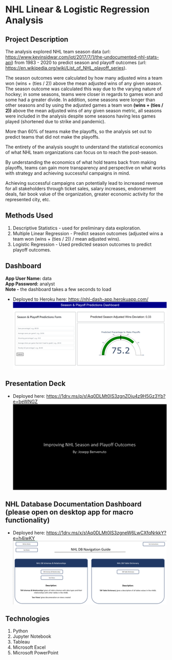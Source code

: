 # NHL Linear & Logistic Regression Analysis

## Project Description

The analysis explored NHL team season data (url: https://www.kevinsidwar.com/iot/2017/7/1/the-undocumented-nhl-stats-api) from 1983 - 2020 to predict season and playoff outcomes (url: https://en.wikipedia.org/wiki/List_of_NHL_playoff_series).

The season outcomes were calculated by how many adjusted wins a team won (wins + (ties / 2)) above the mean adjusted wins of any given season. The season outcome was calculated this way due to the varying nature of hockey; in some seasons, teams were closer in regards to games won and some had a greater divide. In addition, some seasons were longer than other seasons and by using the adjusted games a team won **(wins + (ties / 2))** above the mean adjusted wins of any given season metric, all seasons were included in the analysis despite some seasons having less games played (shortened due to strike and pandemic).

More than 60% of teams make the playoffs, so the analysis set out to predict teams that did not make the playoffs.

The entirety of the analysis sought to understand the statistical economics of what NHL team organizations can focus on to reach the post-season. 

By understanding the economics of what hold teams back from making playoffs, teams can gain more transparency and perspective on what works with strategy and achieving successful campaigns in mind.

Achieving successful campaigns can potentially lead to increased revenue for all stakeholders through ticket sales, salary increases, endorsement deals, fair book value of the organization, greater economic activity for the represented city, etc.

## Methods Used

1) Descriptive Statistics - used for preliminary data exploration.
2) Multiple Linear Regression - Predict season outcomes (adjusted wins a team won (wins + (ties / 2)) / mean adjusted wins).
3) Logistic Regression - Used predicted season outcomes to predict playoff outcomes.

## Dashboard

<p><strong>App User Name:</strong> data<br> <strong>App Password:</strong> analyst <br><strong>Note -</strong> the dashboard takes a few seconds to load</p>

* Deployed to Heroku here: https://nhl-dash-app.herokuapp.com/
![](ReadMe_Images/Dash2.png)

## Presentation Deck

* Deployed here: https://1drv.ms/p/s!Aq0DLMt0IS3zgnZOju4z9H5Gz3Yb?e=beWNGZ
![](ReadMe_Images/Deck.png)

## NHL Database Documentation Dashboard (please open on desktop app for macro functionality)

* Deployed here: https://1drv.ms/x/s!Aq0DLMt0IS3zgneW6LwCXfqNrkkY?e=h4iwKY
![](ReadMe_Images/NHLDB_Doc.png)

## Technologies 

1) Python 
2) Jupyter Notebook
3) Tableau
4) Microsoft Excel
5) Microsoft PowerPoint

